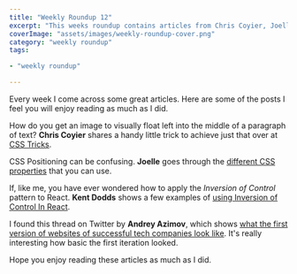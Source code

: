 ```yaml
---
title: "Weekly Roundup 12"
excerpt: "This weeks roundup contains articles from Chris Coyier, Joelle, Kent Dodds and Andrey Azimov"
coverImage: "assets/images/weekly-roundup-cover.png"
category: "weekly roundup"
tags:

- "weekly roundup"

---
```


Every week I come across some great articles. Here are some of the posts I feel you will enjoy reading as much as I did.

How do you get an image to visually float left into the middle of a paragraph of text? **Chris Coyier** shares a handy little trick to achieve just that over at [CSS Tricks](https://css-tricks.com/float-element-in-the-middle-of-a-paragraph).

CSS Positioning can be confusing. **Joelle** goes through the [different CSS properties](https://dev.to/jojonwanderlust/day-11-digging-deeper-into-css-positioning-34b0) that you can use.

If, like me, you have ever wondered how to apply the _Inversion of Control_ pattern to React. **Kent Dodds** shows a few examples of [using Inversion of Control In React](https://kentcdodds.com/blog/inversion-of-control).

I found this thread on Twitter by **Andrey Azimov**, which shows [what the first version of websites of successful tech companies look like](https://threadreaderapp.com/thread/1177123221180538880.html). It's really interesting how basic the first iteration looked.

Hope you enjoy reading these articles as much as I did.

